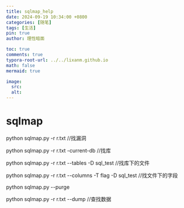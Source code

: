 ```yaml
---
title: sqlmap_help
date: 2024-09-19 10:34:00 +0800
categories: [随笔]
tags: [生活]
pin: true
author: 理性暗面

toc: true
comments: true
typora-root-url: ../../lixanm.github.io
math: false
mermaid: true

image:
  src:
  alt: 
---
```


# sqlmap

python sqlmap.py -r r.txt	//找漏洞

python sqlmap.py -r r.txt -current-db	//找库

python sqlmap.py -r r.txt --tables -D sql_test	//找库下的文件

python sqlmap.py -r r.txt --columns -T flag -D sql_test	//找文件下的字段

python sqlmap.py --purge

python sqlmap.py -r r.txt --dump	//查找数据









